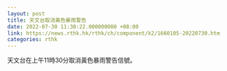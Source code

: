 ```yaml
---
layout: post
title: 天文台取消黃色暴雨警告
date: 2022-07-30 11:30:22.000000000 +08:00
link: https://news.rthk.hk/rthk/ch/component/k2/1660105-20220730.htm
categories: rthk
---
```


天文台在上午11時30分取消黃色暴雨警告信號。
